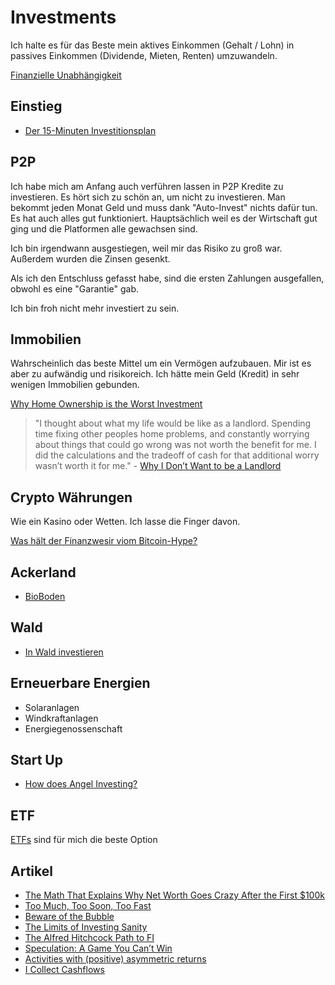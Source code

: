 # Investments

Ich halte es für das Beste mein aktives Einkommen (Gehalt / Lohn) in passives Einkommen (Dividende, Mieten, Renten) umzuwandeln.

[Finanzielle Unabhängigkeit](finanzielle-unabhaengigkeit.md)

## Einstieg

- [Der 15-Minuten Investitionsplan](https://investmentratgeber.com/der-15-minuten-investitionsplan-2/)

## P2P

Ich habe mich am Anfang auch verführen lassen in P2P Kredite zu investieren. Es hört sich zu schön an, um nicht zu investieren.
Man bekommt jeden Monat Geld und muss dank "Auto-Invest" nichts dafür tun. Es hat auch alles gut funktioniert. Hauptsächlich weil es der Wirtschaft gut ging und die Platformen alle gewachsen sind.

Ich bin irgendwann ausgestiegen, weil mir das Risiko zu groß war. Außerdem wurden die Zinsen gesenkt.

Als ich den Entschluss gefasst habe, sind die ersten Zahlungen ausgefallen, obwohl es eine "Garantie" gab.

Ich bin froh nicht mehr investiert zu sein.

## Immobilien

Wahrscheinlich das beste Mittel um ein Vermögen aufzubauen. Mir ist es aber zu aufwändig und risikoreich.
Ich hätte mein Geld (Kredit) in sehr wenigen Immobilien gebunden.

[Why Home Ownership is the Worst Investment](https://www.youtube.com/watch?v=IibCp34AaJo)

> "I thought about what my life would be like as a landlord. Spending time fixing other peoples home problems, and constantly worrying about things that could go wrong was not worth the benefit for me. I did the calculations and the tradeoff of cash for that additional worry wasn’t worth it for me." - [Why I Don’t Want to be a Landlord](https://minafi.com/i-dont-want-to-be-a-landlord)

## Crypto Währungen

Wie ein Kasino oder Wetten. Ich lasse die Finger davon.

[Was hält der Finanzwesir viom Bitcoin-Hype?](https://www.finanzwesir.com/blog/bitcoin-crypto-manie)

## Ackerland

- [BioBoden](https://bioboden.de/)

## Wald

- [In Wald investieren](https://investmentratgeber.com/in-wald-investieren/#Die_Kosten_fuer_einen_eigenen_Wald)

## Erneuerbare Energien

- Solaranlagen
- Windkraftanlagen
- Energiegenossenschaft

## Start Up

- [How does Angel Investing?](https://zachholman.com/posts/how-does-angel-investing)

## ETF

[ETFs](./etf.md) sind für mich die beste Option

## Artikel
- [The Math That Explains Why Net Worth Goes Crazy After the First $100k](https://fourpillarfreedom.com/the-math-behind-why-net-worth-goes-crazy-after-the-first-100k/)
- [Too Much, Too Soon, Too Fast](https://www.collaborativefund.com/blog/too-much-too-soon-too-fast/)
- [Beware of the Bubble](https://www.mrmoneymustache.com/2021/03/26/beware-of-the-bubble/)
- [The Limits of Investing Sanity](https://www.collaborativefund.com/blog/the-limits-of-investing-sanity/)
- [The Alfred Hitchcock Path to FI](https://jlcollinsnh.com/2021/05/05/the-alfred-hitchcock-path-to-fi/)
- [Speculation: A Game You Can’t Win](https://moretothat.com/speculation/)
- [Activities with (positive) asymmetric returns](https://blog.tjcx.me/p/activities-with-positive-asymmetric)
- [I Collect Cashflows](https://thereformedbroker.com/2021/10/05/i-collect-cashflows/)